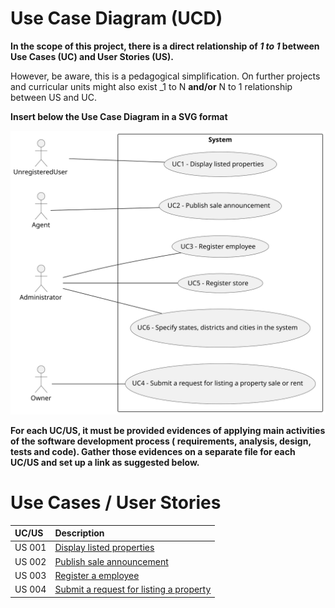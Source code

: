 # Use Case Diagram (UCD)

**In the scope of this project, there is a direct relationship of _1 to 1_ between Use Cases (UC) and User Stories (US).**

However, be aware, this is a pedagogical simplification. On further projects and curricular units might also exist _1 to
N **and/or** N to 1 relationship between US and UC.

**Insert below the Use Case Diagram in a SVG format**

![Use Case Diagram](svg/use-case-diagram.svg)

**For each UC/US, it must be provided evidences of applying main activities of the software development process (
requirements, analysis, design, tests and code). Gather those evidences on a separate file for each UC/US and set up a
link as suggested below.**

# Use Cases / User Stories

| UC/US  | Description                                                      |                   
|:-------|:-----------------------------------------------------------------|
| US 001 | [Display listed properties](../../us001/Readme.md)               |
| US 002 | [Publish sale announcement](../../us002/Readme.md)               |
| US 003 | [Register a employee](../../us003/Readme.md)                     |
| US 004 | [Submit a request for listing a property](../../us004/Readme.md) |
